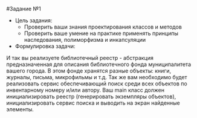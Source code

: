 #Задание №1
- Цель задания:
    - Проверить ваши знания проектирования классов и методов
    - Проверить ваше умение на практике применять принципы наследования, полиморфизма и инкапсуляции
- Формулировка задачи:

И так вы реализуете библиотечный реестр - абстракция предназначенная
для описания библиотечного фонда муниципалитета вашего города. В этом фонде хранятся разные
объекты: книги, журналы, письма, микрофильмы и т.д. Так же вам необходимо будет реализовать
сервис обеспечивающий поиск среди всех объектов по инвентарному номеру и/или автору. Ваш main класс должен инициализировать
реестр (генерировать экземпляры объектов), инициализировать сервис поиска и выводить на экран найденные элементы.